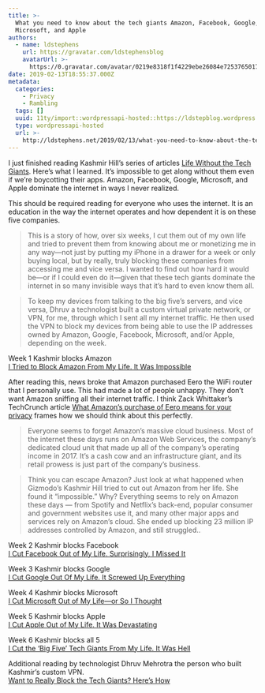 ```yaml
---
title: >-
  What you need to know about the tech giants Amazon, Facebook, Google,
  Microsoft, and Apple
authors:
  - name: ldstephens
    url: https://gravatar.com/ldstephensblog
    avatarUrl: >-
      https://0.gravatar.com/avatar/0219e8318f1f4229ebe26084e7253765017f43ca0c631be37dc6d0b8ad6e40a4?s=96&d=identicon&r=G
date: 2019-02-13T18:55:37.000Z
metadata:
  categories:
    - Privacy
    - Rambling
  tags: []
  uuid: 11ty/import::wordpressapi-hosted::https://ldstepblog.wordpress.com/?p=1681
  type: wordpressapi-hosted
  url: >-
    http://ldstephens.net/2019/02/13/what-you-need-to-know-about-the-tech-giants-amazon-facebook-google-microsoft-and-apple/
---
```

I just finished reading Kashmir Hill’s series of articles [Life Without the Tech Giants](https://gizmodo.com/life-without-the-tech-giants-1830258056). Here’s what I learned. It’s impossible to get along without them even if we’re boycotting their apps. Amazon, Facebook, Google, Microsoft, and Apple dominate the internet in ways I never realized.

This should be required reading for everyone who uses the internet. It is an education in the way the internet operates and how dependent it is on these five companies.

> This is a story of how, over six weeks, I cut them out of my own life and tried to prevent them from knowing about me or monetizing me in any way—not just by putting my iPhone in a drawer for a week or only buying local, but by really, truly blocking these companies from accessing me and vice versa. I wanted to find out how hard it would be—or if I could even do it—given that these tech giants dominate the internet in so many invisible ways that it’s hard to even know them all.

> To keep my devices from talking to the big five’s servers, and vice versa, Dhruv a technologist built a custom virtual private network, or VPN, for me, through which I sent all my internet traffic. He then used the VPN to block my devices from being able to use the IP addresses owned by Amazon, Google, Facebook, Microsoft, and/or Apple, depending on the week.

Week 1 Kashmir blocks Amazon  
[I Tried to Block Amazon From My Life. It Was Impossible](https://gizmodo.com/i-tried-to-block-amazon-from-my-life-it-was-impossible-1830565336)

After reading this, news broke that Amazon purchased Eero the WiFi router that I personally use. This had made a lot of people unhappy. They don’t want Amazon sniffing all their internet traffic. I think Zack Whittaker’s TechCrunch article [What Amazon’s purchase of Eero means for your privacy](https://techcrunch.com/2019/02/12/amazon-eero-privacy/?utm_source=feedburner&utm_medium=feed&utm_campaign=Feed%3A+Techcrunch+%28TechCrunch%29) frames how we should think about this perfectly.

> Everyone seems to forget Amazon’s massive cloud business. Most of the internet these days runs on Amazon Web Services, the company’s dedicated cloud unit that made up all of the company’s operating income in 2017. It’s a cash cow and an infrastructure giant, and its retail prowess is just part of the company’s business.

> Think you can escape Amazon? Just look at what happened when Gizmodo’s Kashmir Hill tried to cut out Amazon from her life. She found it “impossible.” Why? Everything seems to rely on Amazon these days — from Spotify and Netflix’s back-end, popular consumer and government websites use it, and many other major apps and services rely on Amazon’s cloud. She ended up blocking 23 million IP addresses controlled by Amazon, and still struggled..

Week 2 Kashmir blocks Facebook  
[I Cut Facebook Out of My Life. Surprisingly, I Missed It](https://gizmodo.com/i-cut-facebook-out-of-my-life-surprisingly-i-missed-i-1830565456)

Week 3 Kashmir blocks Google  
[I Cut Google Out Of My Life. It Screwed Up Everything](https://gizmodo.com/i-cut-google-out-of-my-life-it-screwed-up-everything-1830565500)

Week 4 Kashmir blocks Microsoft  
[I Cut Microsoft Out of My Life—or So I Thought](https://gizmodo.com/i-cut-microsoft-out-of-my-life-or-so-i-thought-1830863898)

Week 5 Kashmir blocks Apple  
[I Cut Apple Out of My Life. It Was Devastating](https://gizmodo.com/i-cut-apple-out-of-my-life-it-was-devastating-1831063868)

Week 6 Kashmir blocks all 5  
[I Cut the ‘Big Five’ Tech Giants From My Life. It Was Hell](https://gizmodo.com/i-cut-the-big-five-tech-giants-from-my-life-it-was-hel-1831304194)

Additional reading by technologist Dhruv Mehrotra the person who built Kashmir’s custom VPN.  
[Want to Really Block the Tech Giants? Here’s How](https://gizmodo.com/want-to-really-block-the-tech-giants-heres-how-1832261612)